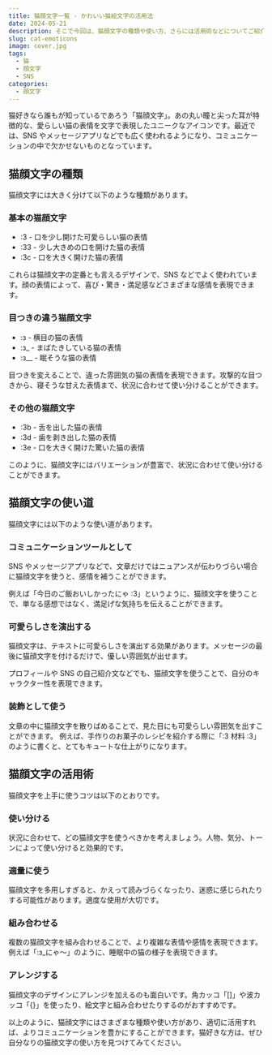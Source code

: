 ```yaml
---
title: 猫顔文字一覧 - かわいい猫絵文字の活用法
date: 2024-05-21
description: そこで今回は、猫顔文字の種類や使い方、さらには活用術などについてご紹介していきたいと思います。猫好きの方はもちろん、これからも猫顔文字を積極的に使っていきたいと考えている方にも参考になる内容となっています。
slug: cat-emoticons
image: cover.jpg
tags:
  - 猫
  - 顔文字
  - SNS
categories:
  - 顔文字
---
```


猫好きなら誰もが知っているであろう「猫顔文字」。あの丸い瞳と尖った耳が特徴的な、愛らしい猫の表情を文字で表現したユニークなアイコンです。最近では、SNS やメッセージアプリなどでも広く使われるようになり、コミュニケーションの中で欠かせないものとなっています。

## 猫顔文字の種類

猫顔文字には大きく分けて以下のような種類があります。

### 基本の猫顔文字

- :3 - 口を少し開けた可愛らしい猫の表情
- :33 - 少し大きめの口を開けた猫の表情
- :3c - 口を大きく開けた猫の表情

これらは猫顔文字の定番とも言えるデザインで、SNS などでよく使われています。顔の表情によって、喜び・驚き・満足感などさまざまな感情を表現できます。

### 目つきの違う猫顔文字

- :з - 横目の猫の表情
- :з\_ - まばたきしている猫の表情
- :з\_\_ - 眠そうな猫の表情

目つきを変えることで、違った雰囲気の猫の表情を表現できます。攻撃的な目つきから、寝そうな甘えた表情まで、状況に合わせて使い分けることができます。

### その他の猫顔文字

- :3b - 舌を出した猫の表情
- :3d - 歯を剥き出した猫の表情
- :3e - 口を大きく開けた驚いた猫の表情

このように、猫顔文字にはバリエーションが豊富で、状況に合わせて使い分けることができます。

## 猫顔文字の使い道

猫顔文字には以下のような使い道があります。

### コミュニケーションツールとして

SNS やメッセージアプリなどで、文章だけではニュアンスが伝わりづらい場合に猫顔文字を使うと、感情を補うことができます。

例えば「今日のご飯おいしかったにゃ :3」というように、猫顔文字を使うことで、単なる感想ではなく、満足げな気持ちを伝えることができます。

### 可愛らしさを演出する

猫顔文字は、テキストに可愛らしさを演出する効果があります。メッセージの最後に猫顔文字を付けるだけで、優しい雰囲気が出せます。

プロフィールや SNS の自己紹介文などでも、猫顔文字を使うことで、自分のキャラクター性を表現できます。

### 装飾として使う

文章の中に猫顔文字を散りばめることで、見た目にも可愛らしい雰囲気を出すことができます。
例えば、手作りのお菓子のレシピを紹介する際に「:3 材料 :3」のように書くと、とてもキュートな仕上がりになります。

## 猫顔文字の活用術

猫顔文字を上手に使うコツは以下のとおりです。

### 使い分ける

状況に合わせて、どの猫顔文字を使うべきかを考えましょう。人物、気分、トーンによって使い分けると効果的です。

### 適量に使う

猫顔文字を多用しすぎると、かえって読みづらくなったり、迷惑に感じられたりする可能性があります。適度な使用が大切です。

### 組み合わせる

複数の猫顔文字を組み合わせることで、より複雑な表情や感情を表現できます。例えば「:з\_にゃ～」のように、睡眠中の猫の様子を表現できます。

### アレンジする

猫顔文字のデザインにアレンジを加えるのも面白いです。角カッコ「[]」や波カッコ「{}」を使ったり、絵文字と組み合わせたりするのがおすすめです。

以上のように、猫顔文字にはさまざまな種類や使い方があり、適切に活用すれば、よりコミュニケーションを豊かにすることができます。猫好きな方は、ぜひ自分なりの猫顔文字の使い方を見つけてみてください。
